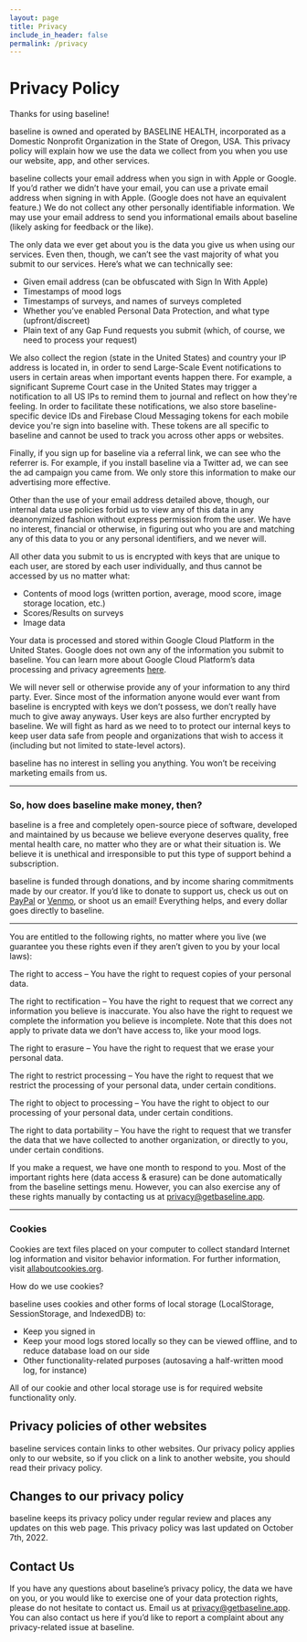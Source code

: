 ```yaml
---
layout: page
title: Privacy
include_in_header: false
permalink: /privacy
---
```


# Privacy Policy
Thanks for using baseline!

baseline is owned and operated by BASELINE HEALTH, incorporated as a Domestic Nonprofit Organization in the State of Oregon, USA. This privacy policy will explain how we use the data we collect from you when you use our website, app, and other services.

baseline collects your email address when you sign in with Apple or Google. If you’d rather we didn’t have your email, you can use a private email address when signing in with Apple. (Google does not have an equivalent feature.) We do not collect any other personally identifiable information. We may use your email address to send you informational emails about baseline (likely asking for feedback or the like).

The only data we ever get about you is the data you give us when using our services. Even then, though, we can’t see the vast majority of what you submit to our services. Here’s what we can technically see:
- Given email address (can be obfuscated with Sign In With Apple)
- Timestamps of mood logs
- Timestamps of surveys, and names of surveys completed
- Whether you’ve enabled Personal Data Protection, and what type (upfront/discreet)
- Plain text of any Gap Fund requests you submit (which, of course, we need to process your request)

We also collect the region (state in the United States) and country your IP address is located in, in order to
send Large-Scale Event notifications to users in certain areas when important events happen there. For example, a 
significant Supreme Court case in the United States may trigger a notification to all US IPs to remind them to 
journal and reflect on how they're feeling. In order to facilitate these notifications, we also store baseline-specific
device IDs and Firebase Cloud Messaging tokens for each mobile device you're sign into baseline with. 
These tokens are all specific to baseline and cannot be used to track you across other apps or websites.

Finally, if you sign up for baseline via a referral link, we can see who the referrer is. For example, if you 
install baseline via a Twitter ad, we can see the ad campaign you came from. We only store this information to make 
our advertising more effective.

Other than the use of your email address detailed above, though, our internal data use policies forbid us to view any of this data in any deanonymized fashion without express permission from the user. We have no interest, financial or otherwise, in figuring out who you are and matching any of this data to you or any personal identifiers, and we never will.

All other data you submit to us is encrypted with keys that are unique to each user, are stored by each user individually, and thus cannot be accessed by us no matter what:
- Contents of mood logs (written portion, average, mood score, image storage location, etc.)
- Scores/Results on surveys
- Image data

Your data is processed and stored within Google Cloud Platform in the United States. Google does not own any of the information you submit to baseline. You can learn more about Google Cloud Platform’s data processing and privacy agreements [here](https://cloud.google.com/privacy).

We will never sell or otherwise provide any of your information to any third party. Ever. Since most of the information anyone would ever want from baseline is encrypted with keys we don’t possess, we don’t really have much to give away anyways. User keys are also further encrypted by baseline. We will fight as hard as we need to to protect our internal keys to keep user data safe from people and organizations that wish to access it (including but not limited to state-level actors).

baseline has no interest in selling you anything. You won’t be receiving marketing emails from us.

---

### So, how does baseline make money, then?

baseline is a free and completely open-source piece of software, developed and maintained by us because we believe everyone deserves quality, free mental health care, no matter who they are or what their situation is. We believe it is unethical and irresponsible to put this type of support behind a subscription.

baseline is funded through donations, and by income sharing commitments made by our creator. If you’d like to donate to support us, check us out on [PayPal](https://paypal.me/getbaseline) or [Venmo](https://account.venmo.com/u/getbaseline), or shoot us an email! Everything helps, and every dollar goes directly to baseline.

---

You are entitled to the following rights, no matter where you live (we guarantee you these rights even if they aren’t given to you by your local laws):

The right to access – You have the right to request copies of your personal data. 

The right to rectification – You have the right to request that we correct any information you believe is inaccurate. You also have the right to request we complete the information you believe is incomplete. Note that this does not apply to private data we don’t have access to, like your mood logs.

The right to erasure – You have the right to request that we erase your personal data.

The right to restrict processing – You have the right to request that we restrict the processing of your personal data, under certain conditions.

The right to object to processing – You have the right to object to our processing of your personal data, under certain conditions.

The right to data portability – You have the right to request that we transfer the data that we have collected to another organization, or directly to you, under certain conditions.

If you make a request, we have one month to respond to you. Most of the important rights here (data access & erasure) can be done automatically from the baseline settings menu. However, you can also exercise any of these rights manually by contacting us at [privacy@getbaseline.app](mailto:privacy@getbaseline.app).

---

### Cookies

Cookies are text files placed on your computer to collect standard Internet log information and visitor behavior information. For further information, visit [allaboutcookies.org](https://allaboutcookies.org).

How do we use cookies?

baseline uses cookies and other forms of local storage (LocalStorage, SessionStorage, and IndexedDB) to:
- Keep you signed in
- Keep your mood logs stored locally so they can be viewed offline, and to reduce database load on our side
- Other functionality-related purposes (autosaving a half-written mood log, for instance)

All of our cookie and other local storage use is for required website functionality only.

## Privacy policies of other websites

baseline services contain links to other websites. Our privacy policy applies only to our website, so if you click on a link to another website, you should read their privacy policy.

## Changes to our privacy policy
baseline keeps its privacy policy under regular review and places any updates on this web page. This privacy policy was last updated on October 7th, 2022.

## Contact Us 

If you have any questions about baseline’s privacy policy, the data we have on you, or you would like to exercise one of your data protection rights, please do not hesitate to contact us. Email us at [privacy@getbaseline.app](mailto:privacy@getbaseline.app). You can also contact us here if you’d like to report a complaint about any privacy-related issue at baseline.
